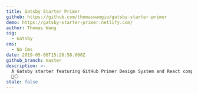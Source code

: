 ```yaml
---
title: Gatsby Starter Primer
github: https://github.com/thomaswangio/gatsby-starter-primer
demo: https://gatsby-starter-primer.netlify.com/
author: Thomas Wang
ssg:
  - Gatsby
cms:
  - No Cms
date: 2019-05-06T15:26:58.000Z
github_branch: master
description: >-
  A Gatsby starter featuring GitHub Primer Design System and React components
  🐙⚪️
stale: false
---
```

